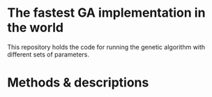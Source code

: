 # The fastest GA implementation in the world

This repository holds the code for running the genetic algorithm with different sets of parameters. 

# Methods & descriptions

